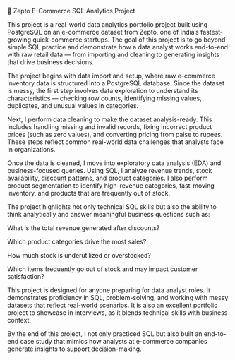🛒 Zepto E-Commerce SQL Analytics Project

This project is a real-world data analytics portfolio project built using PostgreSQL on an e-commerce dataset from Zepto, one of India’s fastest-growing quick-commerce startups. The goal of this project is to go beyond simple SQL practice and demonstrate how a data analyst works end-to-end with raw retail data — from importing and cleaning to generating insights that drive business decisions.

The project begins with data import and setup, where raw e-commerce inventory data is structured into a PostgreSQL database. Since the dataset is messy, the first step involves data exploration to understand its characteristics — checking row counts, identifying missing values, duplicates, and unusual values in categories.

Next, I perform data cleaning to make the dataset analysis-ready. This includes handling missing and invalid records, fixing incorrect product prices (such as zero values), and converting pricing from paise to rupees. These steps reflect common real-world data challenges that analysts face in organizations.

Once the data is cleaned, I move into exploratory data analysis (EDA) and business-focused queries. Using SQL, I analyze revenue trends, stock availability, discount patterns, and product categories. I also perform product segmentation to identify high-revenue categories, fast-moving inventory, and products that are frequently out of stock.

The project highlights not only technical SQL skills but also the ability to think analytically and answer meaningful business questions such as:

What is the total revenue generated after discounts?

Which product categories drive the most sales?

How much stock is underutilized or overstocked?

Which items frequently go out of stock and may impact customer satisfaction?

This project is designed for anyone preparing for data analyst roles. It demonstrates proficiency in SQL, problem-solving, and working with messy datasets that reflect real-world scenarios. It is also an excellent portfolio project to showcase in interviews, as it blends technical skills with business context.

By the end of this project, I not only practiced SQL but also built an end-to-end case study that mimics how analysts at e-commerce companies generate insights to support decision-making.
